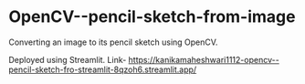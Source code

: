 # OpenCV--pencil-sketch-from-image
Converting an image to its pencil sketch using OpenCV.

Deployed using Streamlit.
Link- https://kanikamaheshwari1112-opencv--pencil-sketch-fro-streamlit-8qzoh6.streamlit.app/
